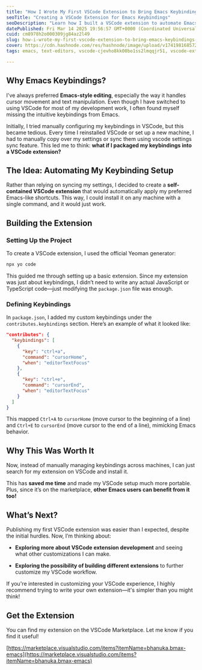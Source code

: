 ```yaml
---
title: "How I Wrote My First VSCode Extension to Bring Emacs Keybindings to My Workflow"
seoTitle: "Creating a VSCode Extension for Emacs Keybindings"
seoDescription: "Learn how I built a VSCode extension to automate Emacs-style keybindings, making my development workflow faster and more portable."
datePublished: Fri Mar 14 2025 19:56:57 GMT+0000 (Coordinated Universal Time)
cuid: cm8978h2o000309jg84az2l49
slug: how-i-wrote-my-first-vscode-extension-to-bring-emacs-keybindings-to-my-workflow
cover: https://cdn.hashnode.com/res/hashnode/image/upload/v1741981685729/a843b35a-e8b5-43f2-9069-a30302754eca.png
tags: emacs, text-editors, vscode-cjevho8kk00bo1ss2lmqqjr51, vscode-extensions, editorconfig, emacs-to-vscode

---
```


## Why Emacs Keybindings?

I've always preferred **Emacs-style editing**, especially the way it handles cursor movement and text manipulation. Even though I have switched to using VSCode for most of my development work, I often found myself missing the intuitive keybindings from Emacs.

Initially, I tried manually configuring my keybindings in VSCode, but this became tedious. Every time I reinstalled VSCode or set up a new machine, I had to manually copy over my settings or sync them using vscode settings sync feature. This led me to think: **what if I packaged my keybindings into a VSCode extension?**

## The Idea: Automating My Keybinding Setup

Rather than relying on syncing my settings, I decided to create a **self-contained VSCode extension** that would automatically apply my preferred Emacs-like shortcuts. This way, I could install it on any machine with a single command, and it would just work.

## Building the Extension

### Setting Up the Project

To create a VSCode extension, I used the official Yeoman generator:

```sh
npx yo code
```

This guided me through setting up a basic extension. Since my extension was just about keybindings, I didn’t need to write any actual JavaScript or TypeScript code—just modifying the `package.json` file was enough.

### Defining Keybindings

In `package.json`, I added my custom keybindings under the `contributes.keybindings` section. Here’s an example of what it looked like:

```json
"contributes": {
  "keybindings": [
    {
      "key": "ctrl+a",
      "command": "cursorHome",
      "when": "editorTextFocus"
    },
    {
      "key": "ctrl+e",
      "command": "cursorEnd",
      "when": "editorTextFocus"
    }
  ]
}
```

This mapped `Ctrl+A` to `cursorHome` (move cursor to the beginning of a line) and `Ctrl+E` to `cursorEnd` (move cursor to the end of a line), mimicking Emacs behavior.

## Why This Was Worth It

Now, instead of manually managing keybindings across machines, I can just search for my extension on VSCode and install it.

This has **saved me time** and made my VSCode setup much more portable. Plus, since it’s on the marketplace, **other Emacs users can benefit from it too!**

## What’s Next?

Publishing my first VSCode extension was easier than I expected, despite the initial hurdles. Now, I’m thinking about:

* **Exploring more about VSCode extension development** and seeing what other customizations I can make.
    
* **Exploring the possibility of building different extensions** to further customize my VSCode workflow.
    

If you're interested in customizing your VSCode experience, I highly recommend trying to write your own extension—it's simpler than you might think!

## Get the Extension

You can find my extension on the VSCode Marketplace. Let me know if you find it useful!

[https://marketplace.visualstudio.com/items?itemName=bhanuka.bmax-emacs](https://marketplace.visualstudio.com/items?itemName=bhanuka.bmax-emacs)
